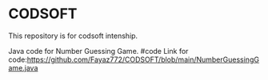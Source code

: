 # CODSOFT
This repository is for codsoft intenship.


Java code for Number Guessing Game. 
#code
Link for code:https://github.com/Fayaz772/CODSOFT/blob/main/NumberGuessingGame.java
